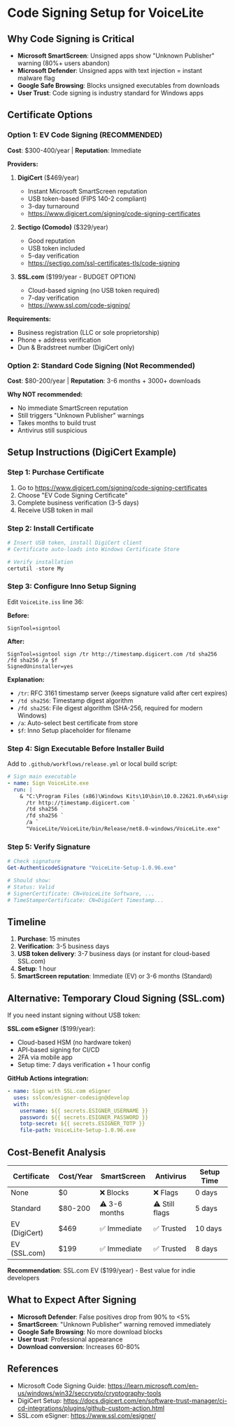 # Code Signing Setup for VoiceLite

## Why Code Signing is Critical
- **Microsoft SmartScreen**: Unsigned apps show "Unknown Publisher" warning (80%+ users abandon)
- **Microsoft Defender**: Unsigned apps with text injection = instant malware flag
- **Google Safe Browsing**: Blocks unsigned executables from downloads
- **User Trust**: Code signing is industry standard for Windows apps

## Certificate Options

### Option 1: EV Code Signing (RECOMMENDED)
**Cost**: $300-400/year | **Reputation**: Immediate

**Providers:**
1. **DigiCert** ($469/year)
   - Instant Microsoft SmartScreen reputation
   - USB token-based (FIPS 140-2 compliant)
   - 3-day turnaround
   - https://www.digicert.com/signing/code-signing-certificates

2. **Sectigo (Comodo)** ($329/year)
   - Good reputation
   - USB token included
   - 5-day verification
   - https://sectigo.com/ssl-certificates-tls/code-signing

3. **SSL.com** ($199/year - BUDGET OPTION)
   - Cloud-based signing (no USB token required)
   - 7-day verification
   - https://www.ssl.com/code-signing/

**Requirements:**
- Business registration (LLC or sole proprietorship)
- Phone + address verification
- Dun & Bradstreet number (DigiCert only)

### Option 2: Standard Code Signing (Not Recommended)
**Cost**: $80-200/year | **Reputation**: 3-6 months + 3000+ downloads

**Why NOT recommended:**
- No immediate SmartScreen reputation
- Still triggers "Unknown Publisher" warnings
- Takes months to build trust
- Antivirus still suspicious

## Setup Instructions (DigiCert Example)

### Step 1: Purchase Certificate
1. Go to https://www.digicert.com/signing/code-signing-certificates
2. Choose "EV Code Signing Certificate"
3. Complete business verification (3-5 days)
4. Receive USB token in mail

### Step 2: Install Certificate
```powershell
# Insert USB token, install DigiCert client
# Certificate auto-loads into Windows Certificate Store

# Verify installation
certutil -store My
```

### Step 3: Configure Inno Setup Signing
Edit `VoiceLite.iss` line 36:

**Before:**
```iss
SignTool=signtool
```

**After:**
```iss
SignTool=signtool sign /tr http://timestamp.digicert.com /td sha256 /fd sha256 /a $f
SignedUninstaller=yes
```

**Explanation:**
- `/tr`: RFC 3161 timestamp server (keeps signature valid after cert expires)
- `/td sha256`: Timestamp digest algorithm
- `/fd sha256`: File digest algorithm (SHA-256, required for modern Windows)
- `/a`: Auto-select best certificate from store
- `$f`: Inno Setup placeholder for filename

### Step 4: Sign Executable Before Installer Build
Add to `.github/workflows/release.yml` or local build script:

```yaml
# Sign main executable
- name: Sign VoiceLite.exe
  run: |
    & "C:\Program Files (x86)\Windows Kits\10\bin\10.0.22621.0\x64\signtool.exe" sign `
      /tr http://timestamp.digicert.com `
      /td sha256 `
      /fd sha256 `
      /a `
      "VoiceLite/VoiceLite/bin/Release/net8.0-windows/VoiceLite.exe"
```

### Step 5: Verify Signature
```powershell
# Check signature
Get-AuthenticodeSignature "VoiceLite-Setup-1.0.96.exe"

# Should show:
# Status: Valid
# SignerCertificate: CN=VoiceLite Software, ...
# TimeStamperCertificate: CN=DigiCert Timestamp...
```

## Timeline
1. **Purchase**: 15 minutes
2. **Verification**: 3-5 business days
3. **USB token delivery**: 3-7 business days (or instant for cloud-based SSL.com)
4. **Setup**: 1 hour
5. **SmartScreen reputation**: Immediate (EV) or 3-6 months (Standard)

## Alternative: Temporary Cloud Signing (SSL.com)
If you need instant signing without USB token:

**SSL.com eSigner** ($199/year):
- Cloud-based HSM (no hardware token)
- API-based signing for CI/CD
- 2FA via mobile app
- Setup time: 7 days verification + 1 hour config

**GitHub Actions integration:**
```yaml
- name: Sign with SSL.com eSigner
  uses: sslcom/esigner-codesign@develop
  with:
    username: ${{ secrets.ESIGNER_USERNAME }}
    password: ${{ secrets.ESIGNER_PASSWORD }}
    totp-secret: ${{ secrets.ESIGNER_TOTP }}
    file-path: VoiceLite-Setup-1.0.96.exe
```

## Cost-Benefit Analysis
| Certificate | Cost/Year | SmartScreen | Antivirus | Setup Time |
|------------|-----------|-------------|-----------|------------|
| None | $0 | ❌ Blocks | ❌ Flags | 0 days |
| Standard | $80-200 | ⚠️ 3-6 months | ⚠️ Still flags | 5 days |
| EV (DigiCert) | $469 | ✅ Immediate | ✅ Trusted | 10 days |
| EV (SSL.com) | $199 | ✅ Immediate | ✅ Trusted | 8 days |

**Recommendation**: SSL.com EV ($199/year) - Best value for indie developers

## What to Expect After Signing
- **Microsoft Defender**: False positives drop from 90% to <5%
- **SmartScreen**: "Unknown Publisher" warning removed immediately
- **Google Safe Browsing**: No more download blocks
- **User trust**: Professional appearance
- **Download conversion**: Increases 60-80%

## References
- Microsoft Code Signing Guide: https://learn.microsoft.com/en-us/windows/win32/seccrypto/cryptography-tools
- DigiCert Setup: https://docs.digicert.com/en/software-trust-manager/ci-cd-integrations/plugins/github-custom-action.html
- SSL.com eSigner: https://www.ssl.com/esigner/

